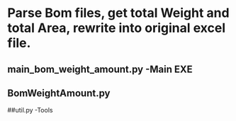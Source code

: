 # Parse Bom files, get total Weight and total Area, rewrite into original excel file.

## main_bom_weight_amount.py -Main EXE
## BomWeightAmount.py 
##util.py -Tools
